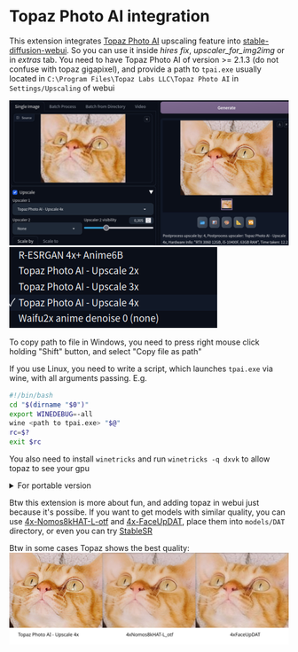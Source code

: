 # Topaz Photo AI integration

This extension integrates [Topaz Photo AI](https://www.topazlabs.com/topaz-photo-ai) upscaling feature into [stable-diffusion-webui](https://github.com/AUTOMATIC1111/stable-diffusion-webui). So you can use it inside *hires fix*, *upscaler_for_img2img* or in *extras* tab. You need to have Topaz Photo AI of version >= 2.1.3 (do not confuse with topaz gigapixel), and provide a path to `tpai.exe` usually located in `C:\Program Files\Topaz Labs LLC\Topaz Photo AI` in `Settings/Upscaling` of webui

![](/images/preview.png)
![](/images/upscalers.png)

To copy path to file in Windows, you need to press right mouse click holding "Shift" button, and select "Copy file as path"


If you use Linux, you need to write a script, which launches `tpai.exe` via wine, with all arguments passing. E.g.

```bash
#!/bin/bash
cd "$(dirname "$0")"
export WINEDEBUG=-all
wine <path to tpai.exe> "$@"
rc=$?
exit $rc
```

You also need to install `winetricks` and run `winetricks -q dxvk` to allow topaz to see your gpu


<details>
<summary>
For portable version
</summary>

If you use a portable version of Topaz Photo AI, you need to write a wrapper script which replaces `Topaz Photo AI.exe` with `tpai.exe` and starts portable version, and set path to this script instead

For Linux:
```bash
#!/bin/bash
cd "$(dirname "$0")"
export WINEDEBUG=-all
mv 'App/Topaz Photo AI/Topaz Photo AI.exe' 'App/Topaz Photo AI/Topaz Photo AI_.exe'
mv 'App/Topaz Photo AI/tpai.exe' 'App/Topaz Photo AI/Topaz Photo AI.exe'
xvfb-run wine PhotoAIportable.exe "$@"
rc=$?
mv 'App/Topaz Photo AI/Topaz Photo AI.exe' 'App/Topaz Photo AI/tpai.exe'
mv 'App/Topaz Photo AI/Topaz Photo AI_.exe' 'App/Topaz Photo AI/Topaz Photo AI.exe'
exit $rc
```

`xvfb-run` is not necessary, it's used for hiding cmd.exe window. Can be installed by `sudo yay -S xorg-server-xvfb` on Arch-based, or `sudo apt install xvfb` on Ubuntu-based

Or for Windows (I'm not sure, converted by AI)
```bat
@echo off
setlocal
cd /d "%~dp0"
move "App\Topaz Photo AI\Topaz Photo AI.exe" "App\Topaz Photo AI\Topaz Photo AI_.exe"
move "App\Topaz Photo AI\tpai.exe" "App\Topaz Photo AI\Topaz Photo AI.exe"
start /wait /min "" cmd /c "PhotoAIportable.exe %*"
set rc=%errorlevel%
move "App\Topaz Photo AI\Topaz Photo AI.exe" "App\Topaz Photo AI\tpai.exe"
move "App\Topaz Photo AI\Topaz Photo AI_.exe" "App\Topaz Photo AI\Topaz Photo AI.exe"
exit /b %rc%
```

</details>

Btw this extension is more about fun, and adding topaz in webui just because it's possibe. If you want to get models with similar quality, you can use [4x-Nomos8kHAT-L-otf](https://openmodeldb.info/models/4x-Nomos8kHAT-L-otf) and [4x-FaceUpDAT](https://openmodeldb.info/models/4x-FaceUpDAT), place them into `models/DAT` directory, or even you can try [StableSR](https://github.com/pkuliyi2015/sd-webui-stablesr)

Btw in some cases Topaz shows the best quality:
![](/images/comparation.jpg)


